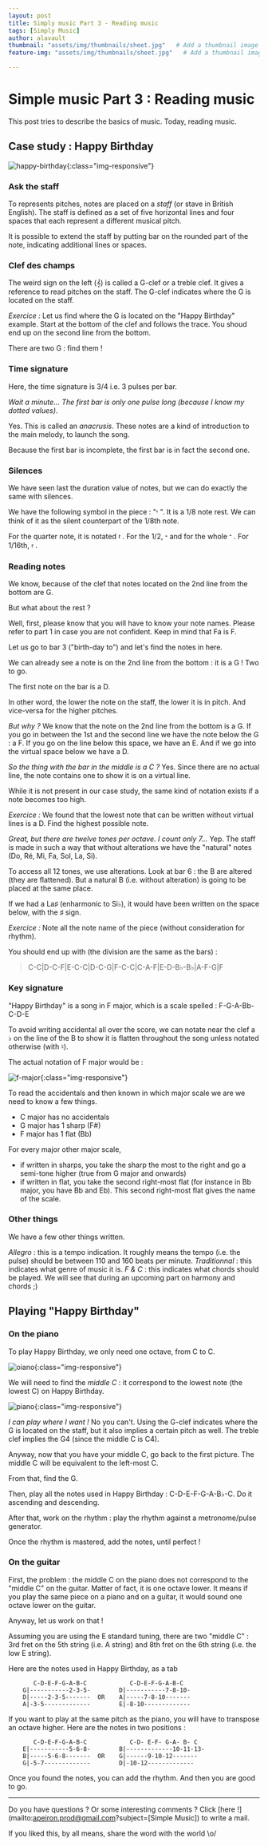 ```yaml
---
layout: post
title: Simply music Part 3 - Reading music
tags: [Simply Music]
author: alavault
thumbnail: "assets/img/thumbnails/sheet.jpg"   # Add a thumbnail image on blog view
feature-img: "assets/img/thumbnails/sheet.jpg"   # Add a thumbnail image on blog view

---
```


# Simple music Part 3 : Reading music

This post tries to describe the basics of music. Today, reading music.

## Case study : Happy Birthday

![happy-birthday](/assets/img/posts/Happy_Birthday.png){:class="img-responsive"}


### Ask the staff

To represents pitches, notes are placed on a *staff* (or stave in British English). The staff is defined as a set of five horizontal lines and four spaces that each represent a different musical pitch.

It is possible to extend the staff by putting bar on the rounded part of the note, indicating additional lines or spaces.

### Clef des champs

The weird sign on the left (𝄞) is called a G-clef or a treble clef. It gives a reference to read pitches on the staff. The G-clef indicates where the G is located on the staff.

*Exercice :* Let us find where the G is located on the "Happy Birthday" example. Start at the bottom of the clef and follows the trace. You shoud end up on the second line from the bottom.

There are two G : find them !

### Time signature

Here, the time signature is 3/4 i.e. 3 pulses per bar.

*Wait a minute... The first bar is only one pulse long (because I know my dotted values)*.

Yes. This is called an *anacrusis*. These notes are a kind of introduction to the main melody, to launch the song. 

Because the first bar is incomplete, the first bar is in fact the second one.

### Silences

We have seen last the duration value of notes, but we can do exactly the same with silences.

We have the following symbol in the piece : "𝄾 ". It is a 1/8 note rest. We can think of it as the silent counterpart of the 1/8th note.

For the quarter note, it is notated 𝄽  . For the 1/2, 𝄼   and for the whole 𝄻  . For 1/16th, 𝄿 .

### Reading notes

We know, because of the clef that notes located on the 2nd line from the bottom are G.

But what about the rest ?

Well, first, please know that you will have to know your note names. Please refer to part 1 in case you are not confident. Keep in mind that Fa is F.

Let us go to bar 3 ("birth-day to") and let's find the notes in here.

We can already see a note is on the 2nd line from the bottom : it is a G ! Two to go.

The first note on the bar is a D.

In other word, the lower the note on the staff, the lower it is in pitch. And vice-versa for the higher pitches.

*But why ?* We know that the note on the 2nd line from the bottom is a G. 
If you go in between the 1st and the second line we have the note below the G : a F.
If you go on the line below this space, we have an E. And if we go into the virtual space below we have a D.

*So the thing with the bar in the middle is a C ?* Yes. Since there are no actual line, the note contains one to show it is on a virtual line.

While it is not present in our case study, the same kind of notation exists if a note becomes too high.

*Exercice :* We found that the lowest note that can be written without virtual lines is a D. Find the highest possible note.

*Great, but there are twelve tones per octave. I count only 7...* Yep. The staff is made in such a way that without alterations we have the "natural" notes (Do, Ré, Mi, Fa, Sol, La, Si).

To access all 12 tones, we use alterations. Look at bar 6 : the B are altered (they are flattened). But a natural B (i.e. without alteration) is going to be placed at the same place.

If we had a La♯ (enharmonic to Si♭), it would have been written on the space below, with the ♯ sign.

*Exercice :* Note all the note name of the piece (without consideration for rhythm).

You should end up with (the division are the same as the bars) :

> C-C|D-C-F|E-C-C|D-C-G|F-C-C|C-A-F|E-D-B♭-B♭|A-F-G|F

### Key signature

"Happy Birthday" is a song in F major, which is a scale spelled : F-G-A-Bb-C-D-E

To avoid writing accidental all over the score, we can notate near the clef a ♭ on the line of the B to show it is flatten throughout the song unless notated otherwise (with ♮).

The actual notation of F major would be :

![f-major](/assets/img/posts/f_major.png){:class="img-responsive"}

To read the accidentals and then known in which major scale we are we need to know a few things.

* C major has no accidentals
* G major has 1 sharp (F#)
* F major has 1 flat (Bb)

For every major other major scale,
* if written in sharps, you take the sharp the most to the right and go a semi-tone higher (true from G major and onwards)
* if written in flat, you take the second right-most flat (for instance in Bb major, you have Bb and Eb). This second right-most flat gives the name of the scale.

### Other things

We have a few other things written.

*Allegro* : this is a tempo indication. It roughly means the tempo (i.e. the pulse) should be between 110 and 160 beats per minute.
*Traditionnal* : this indicates what genre of music it is.
*F & C* : this indicates what chords should be played. We will see that during an upcoming part on harmony and chords ;)

## Playing "Happy Birthday"

### On the piano

To play Happy Birthday, we only need one octave, from C to C.

![oiano](/assets/img/posts/piano-keyboard_diagram_2.jpg){:class="img-responsive"}

We will need to find the *middle C* : it correspond to the lowest note (the lowest C) on Happy Birthday.

![piano](/assets/img/posts/middle-c-on-piano-keyboard.png){:class="img-responsive"}

*I can play where I want !* No you can't. Using the G-clef indicates where the G is located on the staff, but it also implies a certain pitch as well. The treble clef implies the G4 (since the middle C is C4).

Anyway, now that you have your middle C, go back to the first picture. The middle C will be equivalent to the left-most C.

From that, find the G.

Then, play all the notes used in Happy Birthday : C-D-E-F-G-A-B♭-C. Do it ascending and descending.

After that, work on the rhythm : play the rhythm against a metronome/pulse generator.

Once the rhythm is mastered, add the notes, until perfect !

### On the guitar

First, the problem : the middle C on the piano does not correspond to the "middle C" on the guitar. Matter of fact, it is one octave lower. It means if you play the same piece on a piano and on a guitar, it would sound one octave lower on the guitar.

Anyway, let us work on that !

Assuming you are using the E standard tuning, there are two "middle C" : 3rd fret on the 5th string (i.e. A string) and 8th fret on the 6th string (i.e. the low E string).

Here are the notes used in Happy Birthday, as a tab

```
       C-D-E-F-G-A-B-C            C-D-E-F-G-A-B-C
    G|-----------2-3-5-        D|-----------7-8-10- 
    D|-----2-3-5-------  OR    A|-----7-8-10-------
    A|-3-5-------------        E|-8-10-------------
```

If you want to play at the same pitch as the piano, you will have to transpose an octave higher. Here are the notes in two positions :

```
       C-D-E-F-G-A-B-C            C-D- E-F- G-A- B- C
    E|-----------5-6-8-        B|-------------10-11-13- 
    B|-----5-6-8-------  OR    G|------9-10-12-------
    G|-5-7-------------        D|-10-12-------------
```

Once you found the notes, you can add the rhythm. And then you are good to go.

---

Do you have questions ? Or some interesting comments ? Click [here !](mailto:apeiron.prod@gmail.com?subject=[Simple Music]) to write a mail.

If you liked this, by all means, share the word with the world \o/
